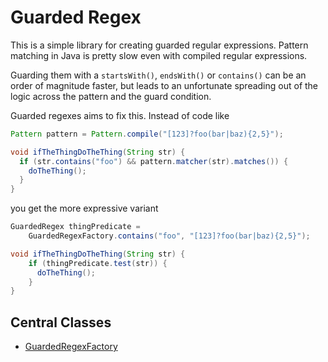 # Guarded Regex

This is a simple library for creating guarded regular expressions. Pattern matching in Java
is pretty slow even with compiled regular expressions.

Guarding them with a `startsWith()`, `endsWith()` or `contains()` can be an order of magnitude 
faster, but leads to an unfortunate spreading out of the logic across the pattern and the guard 
condition.

Guarded regexes aims to fix this. Instead of code like

```java 
Pattern pattern = Pattern.compile("[123]?foo(bar|baz){2,5}");

void ifTheThingDoTheThing(String str) {
  if (str.contains("foo") && pattern.matcher(str).matches()) {
    doTheThing();
  }
}
```

you get the more expressive variant

```java
GuardedRegex thingPredicate = 
    GuardedRegexFactory.contains("foo", "[123]?foo(bar|baz){2,5}");

void ifTheThingDoTheThing(String str) {
    if (thingPredicate.test(str)) {
      doTheThing();
    }
}
```

## Central Classes

* [GuardedRegexFactory](java/nu/marginalia/gregex/GuardedRegexFactory.java)